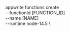 appwrite functions create \
        --functionId [FUNCTION_ID] \
        --name [NAME] \
        --runtime node-14.5 \

















